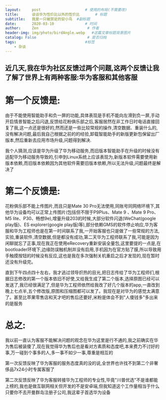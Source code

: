 ```yaml
---
layout:     post                    # 使用的布局(不需要改)
title:      谈谈华为性价比以外的性价比       # 标题
subtitle:   我是一只被禁足的安小鸟  #副标题
date:       2020-03-10              # 时间
author:     Zen                      # 作者
header-img: img/photo/birdAngle.webp   #这篇文章标题背景图片
catalog: False                       # 是否归档
tags:                               #标签
    - 杂谈
---
```

近几天,我在华为社区反馈过两个问题,这两个反馈让我了解了世界上有两种客服:华为客服和其他客服
----
# 第一个反馈是:
由于不能使用智能助手和负一屏的功能,具体表现是手机不能向左滑到负一屏,手动开启情景智能之后闪退,反馈给花粉俱乐部之后,客服居然在非工作日时电话直接回复了我,这一点还是很好的,然而还是一些比较常规的操作,清空数据、重装什么的,没有解决问题,最后我自己根据之前的的经验,卸载智能助手的新版更新包保留出厂版本,然后重新去应用市场升级,问题得到解决.

我个人猜测,应该是华为升级了华为移动服务,而旧版本智能助手在升级的时候没有适配华为移动服务导致的,引申到Linux系统上应该表现为,新版本软件需要使用新版本依赖,而旧版本依赖因为其他软件需要旧版本依赖,所以无法升级,问题最终是解决了

# 第二个反馈是:
花粉俱乐部不能上传图片,而且只是Mate 30 Pro无法使用,同账号同网络环境下,其他华为设备均可以正常上传图片(包括但不限于P9Plus、Mate 9 、Mate 9 Pro、M5 lite、P30、畅想9e),增量升级203的时候,大部分软件闪退(WeChat(google play版)、ES explorer(google play版)等),部分依赖GMS的软件停止响应,华为客服和华为工程师也是在第一时间联系了我,一开始客服也只是做了一些常规的方法,实验,重装软件,清空数据,但是都没有成功,第二天华为工程师联系了我,可能是因为闲聊就忘了正事,现在我正在使用eRecovery重新安装全量包,这里要提的一点是,在bootloader环境下,边缘防误触机制并没有启用,手机因为在官方贴了膜,所以导致用手触摸按钮的时候没有反应,这也是我在多次强制关机重启之后才发现的,现在暂时还没有升级完。

直到下午四点四十左右，我才逃过领导炽热的目光,把日志传给了华为工程师们,根据日志修改的第一个版本依旧不好使,又给我生成了第二个版本,选择原图已经可以发送了,我已经很满足了,但是华为工程师依然给我改了好几个版本的app,一直改到晚上七点半,五个修改版,原图和压缩图都可以发了。我现在是对华为的感觉太满意了。甚至比苹果零售店和天才吧的售后还要好,米粉是体会不到"人傻钱多"多出来的是服务

# 总之:
我以前一直认为客服不能解决问题的观念在华为这里是行不通的,我之前确实在华为售后被装傻了,现在我觉得华为售后也是看对方素质和态度吧,本来费力不讨好的事,万一碰到个事多的人,多一事不如少一事,尊重是相互的

第一次反馈反映了华为客服的服务态度真的没的说,全世界也许找不到第二个非奢侈品7x24小时专属客服了

第二次反馈反映了华为客服转接华为工程师的专业性,毕竟"川普优选"不是谁都能上榜的,我也是做互联网相关但开发的不是安卓端,但我知道这个工作量相当于什么
只要你不去开曼群岛注册子公司,我这辈子首选华为设备
